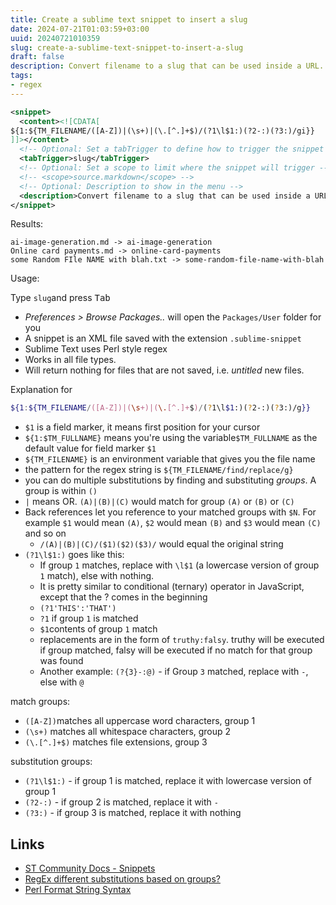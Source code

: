 ```yaml
---
title: Create a sublime text snippet to insert a slug
date: 2024-07-21T01:03:59+03:00
uuid: 20240721010359
slug: create-a-sublime-text-snippet-to-insert-a-slug
draft: false
description: Convert filename to a slug that can be used inside a URL. Replace spaces with dashes, convert characters to lowercase and remove file extension. Insert slug values inside Sublime Text with a snippet
tags: 
- regex
---
```


```xml
<snippet>
  <content><![CDATA[
${1:${TM_FILENAME/([A-Z])|(\s+)|(\.[^.]+$)/(?1\l$1:)(?2-:)(?3:)/gi}}
]]></content>
  <!-- Optional: Set a tabTrigger to define how to trigger the snippet -->
  <tabTrigger>slug</tabTrigger> 
  <!-- Optional: Set a scope to limit where the snippet will trigger -->
  <!-- <scope>source.markdown</scope> -->
  <!-- Optional: Description to show in the menu -->
  <description>Convert filename to a slug that can be used inside a URL. Replace spaces with dashes, convert characters to lowercase and remove file extension</description>
</snippet>
```

Results:

```
ai-image-generation.md -> ai-image-generation
Online card payments.md -> online-card-payments
some Random FIle NAME with blah.txt -> some-random-file-name-with-blah
```

Usage:

Type `slug`and press <kbd>Tab</kbd>

- _Preferences > Browse Packages.._ will open the `Packages/User` folder for you
- A snippet is an XML file saved with the extension `.sublime-snippet`
- Sublime Text uses Perl style regex
- Works in all file types.
- Will return nothing for files that are not saved, i.e. _untitled_ new files.



Explanation for 

```bash
${1:${TM_FILENAME/([A-Z])|(\s+)|(\.[^.]+$)/(?1\l$1:)(?2-:)(?3:)/g}}
```
- `$1` is a field marker, it means first position for your cursor
- `${1:$TM_FULLNAME}` means you're using the variable`$TM_FULLNAME` as the default value for field marker `$1`
- `${TM_FILENAME}` is an environment variable that gives you the file name
- the pattern for the regex string is `${TM_FILENAME/find/replace/g}`
- you can do multiple substitutions by finding and substituting _groups_. A group is within `()`
- `|` means OR. `(A)|(B)|(C)` would match for group `(A)` or `(B)` or `(C)`
- Back references let you reference to your matched groups with `$N`. For example `$1` would mean `(A)`, `$2` would mean `(B)` and `$3` would mean `(C)` and so on
  - `/(A)|(B)|(C)/($1)($2)($3)/` would equal the original string
- `(?1\l$1:)` goes like this:
  - If group `1` matches, replace with `\l$1` (a lowercase version of group `1` match), else with nothing. 
  - It is pretty similar to conditional (ternary) operator in JavaScript, except that the ? comes in the beginning
  - `(?1'THIS':'THAT')`
  - `?1` if group `1` is matched
  - `$1`contents of group `1` match
  - replacements are in the form of `truthy:falsy`. truthy will be executed if group matched, falsy will be executed if no match for that group was found
  - Another example: `(?{3}-:@)` - if Group `3` matched, replace with `-`, else with `@`

match groups:

- `([A-Z])`matches all uppercase word characters, group 1 
- `(\s+)` matches all whitespace characters, group 2
- `(\.[^.]+$)` matches file extensions, group 3

substitution groups:

- `(?1\l$1:)` - if group 1 is matched, replace it with lowercase version of group 1
- `(?2-:)` - if group 2 is matched, replace it with `-`
- `(?3:)` - if group 3 is matched, replace it with nothing

Links
---
- [ST Community Docs - Snippets](https://docs.sublimetext.io/guide/extensibility/snippets.html)
- [RegEx different substitutions based on groups?](https://stackoverflow.com/a/46035491/890814)
- [Perl Format String Syntax](https://www.boost.org/doc/libs/1_44_0/libs/regex/doc/html/boost_regex/format/perl_format.html)